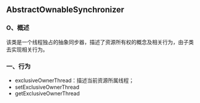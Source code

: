 ## AbstractOwnableSynchronizer   

### O、概述
该类是一个线程独占的抽象同步器，描述了资源所有权的概念及相关行为，由子类去实现相关行为。

### 一、行为   
+ exclusiveOwnerThread：描述当前资源所属线程；
+ setExclusiveOwnerThread
+ getExclusiveOwnerThread  